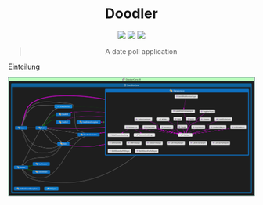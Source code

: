 <p align="center">
  <h1 align="center">Doodler</h1>
  <p align="center">
    <a class="badge-align" href="https://www.codacy.com/app/mrousavy/Doodler?utm_source=github.com&amp;utm_medium=referral&amp;utm_content=mrousavy/Doodler&amp;utm_campaign=Badge_Grade"><img src="https://api.codacy.com/project/badge/Grade/2b83ec6078824f70a650a6e7d1fdd6cb" /></a>
    <a href="https://ci.appveyor.com/project/mrousavy/doodler"><img src="https://ci.appveyor.com/api/projects/status/597ipb5yq23f1j5u?svg=true" /></a>
    <a href="https://ci.appveyor.com/project/mrousavy/doodler"><img src="http://teststatusbadge.azurewebsites.net/api/status/mrousavy/doodler"></a>
  </p>
  <blockquote align="center">
    <p>A date poll application</p>
  </blockquote>
</p>

[Einteilung](https://docs.google.com/spreadsheets/d/1mnLEfydfwJCbYYD7tkKyigKelMGrNASt4ikNzSylRrY)

![Code map](CodeMap.png)
